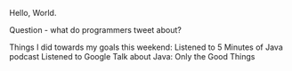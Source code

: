 Hello, World.

Question - what do programmers tweet about?

Things I did towards my goals this weekend:
Listened to 5 Minutes of Java podcast
Listened to Google Talk about Java: Only the Good Things